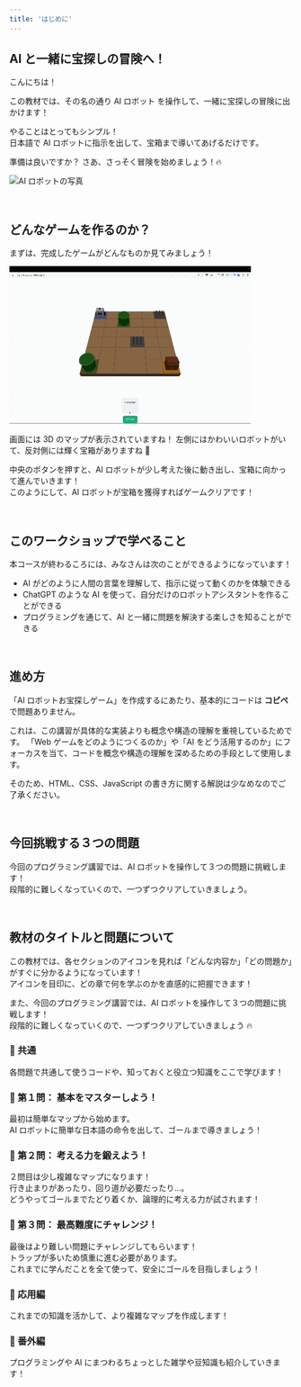 ```yaml
---
title: 'はじめに'
---
```


## AI と一緒に宝探しの冒険へ！

こんにちは！

この教材では、その名の通り AI ロボット を操作して、一緒に宝探しの冒険に出かけます！

やることはとってもシンプル！\
日本語で AI ロボットに指示を出して、宝箱まで導いてあげるだけです。

準備は良いですか？
さあ、さっそく冒険を始めましょう！🔥

![AI ロボットの写真](/images/nagoya-ai-event-2025-programming-workshop/00_intro/01_ai-robot.jpg)

<br />

## どんなゲームを作るのか？

まずは、完成したゲームがどんなものか見てみましょう！

![ゲームのデモ](/images/nagoya-ai-event-2025-programming-workshop/00_intro/02_game-demo.gif)

画面には 3D のマップが表示されていますね！
左側にはかわいいロボットがいて、反対側には輝く宝箱がありますね 👀

中央のボタンを押すと、AI ロボットが少し考えた後に動き出し、宝箱に向かって進んでいきます！\
このようにして、AI ロボットが宝箱を獲得すればゲームクリアです！

<br />

## このワークショップで学べること

本コースが終わるころには、みなさんは次のことができるようになっています！

- AI がどのように人間の言葉を理解して、指示に従って動くのかを体験できる
- ChatGPT のような AI を使って、自分だけのロボットアシスタントを作ることができる
- プログラミングを通じて、AI と一緒に問題を解決する楽しさを知ることができる

<br />

## 進め方

「AI ロボットお宝探しゲーム」を作成するにあたり、基本的にコードは **コピペ** で問題ありません。

これは、この講習が具体的な実装よりも概念や構造の理解を重視しているためです。
「Web ゲームをどのようにつくるのか」や「AI をどう活用するのか」にフォーカスを当て、コードを概念や構造の理解を深めるための手段として使用します。

そのため、HTML、CSS、JavaScript の書き方に関する解説は少なめなのでご了承ください。

<br />

## 今回挑戦する３つの問題

今回のプログラミング講習では、AI ロボットを操作して３つの問題に挑戦します！\
段階的に難しくなっていくので、一つずつクリアしていきましょう。

<br />

## 教材のタイトルと問題について

この教材では、各セクションのアイコンを見れば「どんな内容か」「どの問題か」がすぐに分かるようになっています！\
アイコンを目印に、どの章で何を学ぶのかを直感的に把握できます！

また、今回のプログラミング講習では、AI ロボットを操作して３つの問題に挑戦します！\
段階的に難しくなっていくので、一つずつクリアしていきましょう 🔥

### 🤎 共通

各問題で共通して使うコードや、知っておくと役立つ知識をここで学びます！

### 💛 第１問： 基本をマスターしよう！

最初は簡単なマップから始めます。\
AI ロボットに簡単な日本語の命令を出して、ゴールまで導きましょう！

### 🩵 第２問： 考える力を鍛えよう！

２問目は少し複雑なマップになります！\
行き止まりがあったり、回り道が必要だったり...。\
どうやってゴールまでたどり着くか、論理的に考える力が試されます！

### 💜 第３問： 最高難度にチャレンジ！

最後はより難しい問題にチャレンジしてもらいます！\
トラップが多いため慎重に進む必要があります。\
これまでに学んだことを全て使って、安全にゴールを目指しましょう！

### 🩷 応用編

これまでの知識を活かして、より複雑なマップを作成します！

### 🤍 番外編

プログラミングや AI にまつわるちょっとした雑学や豆知識も紹介していきます！
